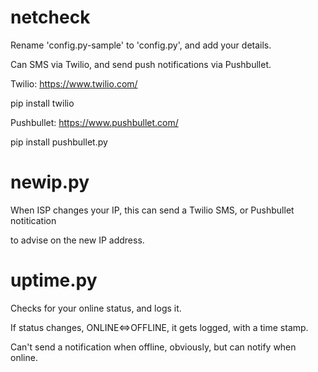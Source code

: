 # netcheck
Rename 'config.py-sample' to 'config.py', and add your details.

Can SMS via Twilio, and send push notifications via Pushbullet.

Twilio: https://www.twilio.com/

pip install twilio

Pushbullet: https://www.pushbullet.com/

pip install pushbullet.py


# newip.py
When ISP changes your IP, this can send a Twilio SMS, or Pushbullet notitication

to advise on the new IP address.

# uptime.py
Checks for your online status, and logs it.

If status changes, ONLINE<=>OFFLINE, it gets logged, with a time stamp.

Can't send a notification when offline, obviously, but can notify when online.
